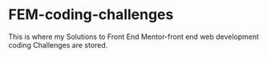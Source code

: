 # FEM-coding-challenges

This is where my Solutions to Front End Mentor-front end web development coding Challenges are stored.
